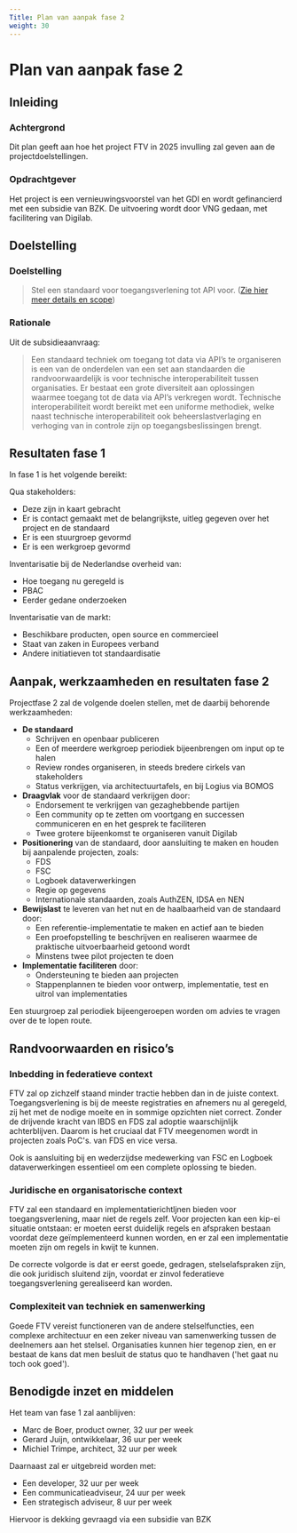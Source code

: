 ```yaml
---
Title: Plan van aanpak fase 2
weight: 30
---
```


# Plan van aanpak fase 2

## Inleiding

### Achtergrond

Dit plan geeft aan hoe het project FTV in 2025 invulling zal geven aan de projectdoelstellingen.

### Opdrachtgever

Het project is een vernieuwingsvoorstel van het GDI en wordt gefinancierd met een subsidie van BZK. 
De uitvoering wordt door VNG gedaan, met facilitering van Digilab.

## Doelstelling

### Doelstelling

> Stel een standaard voor toegangsverlening tot API voor. ([Zie hier meer details en scope](2.doelstellingen))

### Rationale

Uit de subsidieaanvraag:
> Een standaard techniek om toegang tot data via API’s te organiseren is een van de onderdelen van een set aan 
> standaarden die randvoorwaardelijk is voor technische interoperabiliteit tussen organisaties. 
> Er bestaat een grote diversiteit aan oplossingen waarmee toegang tot de data via API’s verkregen wordt. 
> Technische interoperabiliteit wordt bereikt met een uniforme methodiek, 
> welke naast technische interoperabiliteit ook beheerslastverlaging en verhoging van in controle zijn op 
> toegangsbeslissingen brengt.

## Resultaten fase 1
In fase 1 is het volgende bereikt:

Qua stakeholders:
-	Deze zijn in kaart gebracht
-	Er is contact gemaakt met de belangrijkste, uitleg gegeven over het project en de standaard
-	Er is een stuurgroep gevormd
-	Er is een werkgroep gevormd

Inventarisatie bij de Nederlandse overheid van:
-	Hoe toegang nu geregeld is
-	PBAC
-	Eerder gedane onderzoeken

Inventarisatie van de markt:
-	Beschikbare producten, open source en commercieel
-	Staat van zaken in Europees verband
- Andere initiatieven tot standaardisatie

## Aanpak, werkzaamheden en resultaten fase 2

Projectfase 2 zal de volgende doelen stellen, met de daarbij behorende werkzaamheden:
- **De standaard**
    - Schrijven en openbaar publiceren
    - Een of meerdere werkgroep periodiek bijeenbrengen om input op te halen 
    - Review rondes organiseren, in steeds bredere cirkels van stakeholders
    - Status verkrijgen, via architectuurtafels, en bij Logius via BOMOS 
- **Draagvlak** voor de standaard verkrijgen door: 
    - Endorsement te verkrijgen van gezaghebbende partijen
    - Een community op te zetten om voortgang en successen communiceren en en het gesprek te faciliteren
    - Twee grotere bijeenkomst te organiseren vanuit Digilab
- **Positionering** van de standaard, door aansluiting te maken en houden bij aanpalende projecten, zoals:
    - FDS 
    - FSC 
    - Logboek dataverwerkingen
    - Regie op gegevens
    - Internationale standaarden, zoals AuthZEN, IDSA en NEN
- **Bewijslast** te leveren van het nut en de haalbaarheid van de standaard door:
    - Een referentie-implementatie te maken en actief aan te bieden
    - Een proefopstelling te beschrijven en realiseren waarmee de praktische uitvoerbaarheid getoond wordt
    - Minstens twee pilot projecten te doen 
- **Implementatie faciliteren** door:
    - Ondersteuning te bieden aan projecten
    - Stappenplannen te bieden voor ontwerp, implementatie, test en uitrol van implementaties

Een stuurgroep zal periodiek bijeengeroepen worden om advies te vragen over de te lopen route.

## Randvoorwaarden en risico’s

### Inbedding in federatieve context
FTV zal op zichzelf staand minder tractie hebben dan in de juiste context. Toegangsverlening is bij de meeste registraties
en afnemers nu al geregeld, zij het met de nodige moeite en in sommige opzichten niet correct. Zonder de drijvende kracht
van IBDS en FDS zal adoptie waarschijnlijk achterblijven. Daarom is het cruciaal dat FTV meegenomen wordt in projecten
zoals PoC's. van FDS en vice versa.

Ook is aansluiting bij en wederzijdse medewerking van FSC en Logboek dataverwerkingen essentieel om een complete oplossing te bieden.

### Juridische en organisatorische context 
FTV zal een standaard en implementatierichtljnen bieden voor toegangsverlening, maar niet de regels zelf. 
Voor projecten kan een kip-ei situatie ontstaan: er moeten eerst duidelijk regels en afspraken bestaan voordat
deze geïmplementeerd kunnen worden, en er zal een implementatie moeten zijn om regels in kwijt te kunnen. 

De correcte volgorde is dat er eerst goede, gedragen, stelselafspraken zijn, die ook juridisch sluitend zijn, voordat
er zinvol federatieve toegangsverlening gerealiseerd kan worden.

### Complexiteit van techniek en samenwerking
Goede FTV vereist functioneren van de andere stelselfuncties, een complexe architectuur en een zeker niveau van samenwerking 
tussen de deelnemers aan het stelsel. Organisaties kunnen hier tegenop zien, en er bestaat de kans dat men besluit de status
quo te handhaven ('het gaat nu toch ook goed').

## Benodigde inzet en middelen
Het team van fase 1 zal aanblijven:
- Marc de Boer, product owner, 32 uur per week
- Gerard Juijn, ontwikkelaar, 36 uur per week
- Michiel Trimpe, architect, 32 uur per week

Daarnaast zal er uitgebreid worden met:
- Een developer, 32 uur per week
- Een communicatieadviseur, 24 uur per week
- Een strategisch adviseur, 8 uur per week

Hiervoor is dekking gevraagd via een subsidie van BZK

